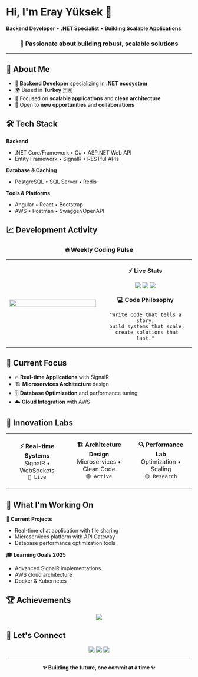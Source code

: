 # Hi, I'm Eray Yüksek 👋

**Backend Developer** • **.NET Specialist** • **Building Scalable Applications**

<div align="center">
  
### 🎯 **Passionate about building robust, scalable solutions**

</div>

---

## 🚀 About Me

- 💼 **Backend Developer** specializing in **.NET ecosystem**
- 🌍 Based in **Turkey** 🇹🇷
- 🎯 Focused on **scalable applications** and **clean architecture**
- 📧 Open to **new opportunities** and **collaborations**

## 🛠️ Tech Stack

**Backend**
- .NET Core/Framework • C# • ASP.NET Web API
- Entity Framework • SignalR • RESTful APIs

**Database & Caching**
- PostgreSQL • SQL Server • Redis

**Tools & Platforms**
- Angular • React • Bootstrap
- AWS • Postman • Swagger/OpenAPI

## 📈 Development Activity

<div align="center">

### 🔥 Weekly Coding Pulse

<table width="100%">
<tr>
<td align="center" width="50%">

<img src="https://github-readme-activity-graph.vercel.app/graph?username=ErayYuksek&theme=react-dark&bg_color=0D1117&color=58A6FF&line=1F6FEB&point=F85149&area=true&hide_border=true&custom_title=Weekly%20Commit%20Activity%20📊" width="100%" />

</td>
<td align="center" width="50%">

**⚡ Live Stats**

<img src="https://img.shields.io/github/commit-activity/w/ErayYuksek/ErayYuksek?style=for-the-badge&logo=git&logoColor=white&label=This%20Week&color=58A6FF&labelColor=0D1117" />

<img src="https://img.shields.io/github/last-commit/ErayYuksek/ErayYuksek?style=for-the-badge&logo=github&logoColor=white&label=Last%20Push&color=F85149&labelColor=0D1117" />

<img src="https://img.shields.io/github/followers/ErayYuksek?style=for-the-badge&logo=github&logoColor=white&label=Followers&color=FFA500&labelColor=0D1117" />

**💻 Code Philosophy**
```
"Write code that tells a story,
 build systems that scale,
 create solutions that last."
```

</td>
</tr>
</table>

</div>

## 🎯 Current Focus

- 🔥 **Real-time Applications** with SignalR
- 🏗️ **Microservices Architecture** design
- 🗄️ **Database Optimization** and performance tuning
- ☁️ **Cloud Integration** with AWS

## 🚀 Innovation Labs

<div align="center">

<table width="100%">
<tr>
<td align="center" width="33%">

**⚡ Real-time Systems**  
SignalR • WebSockets  
`🔴 Live`

</td>
<td align="center" width="33%">

**🏗️ Architecture Design**  
Microservices • Clean Code  
`🟢 Active`

</td>
<td align="center" width="33%">

**🔍 Performance Lab**  
Optimization • Scaling  
`🟡 Research`

</td>
</tr>
</table>

</div>

## 💼 What I'm Working On

**🚀 Current Projects**
- Real-time chat application with file sharing
- Microservices platform with API Gateway
- Database performance optimization tools

**🎓 Learning Goals 2025**
- Advanced SignalR implementations
- AWS cloud architecture
- Docker & Kubernetes


## 🏆 Achievements

<div align="center">
  <img src="https://github-profile-trophy.vercel.app/?username=ErayYuksek&theme=react&no-frame=true&no-bg=true&margin-w=4&row=1&column=6" />
</div>

## 🤝 Let's Connect

<div align="center">
  <a href="https://www.linkedin.com/in/eray-y-6a671a322/">
    <img src="https://img.shields.io/badge/LinkedIn-0077B5?style=for-the-badge&logo=linkedin&logoColor=white" />
  </a>
  <a href="https://github.com/ErayYuksek">
    <img src="https://img.shields.io/badge/GitHub-100000?style=for-the-badge&logo=github&logoColor=white" />
  </a>
  <a href="mailto:eray@example.com">
    <img src="https://img.shields.io/badge/Email-D14836?style=for-the-badge&logo=gmail&logoColor=white" />
  </a>
</div>

---

<div align="center">
  <strong>✨ Building the future, one commit at a time ✨</strong>
</div>
